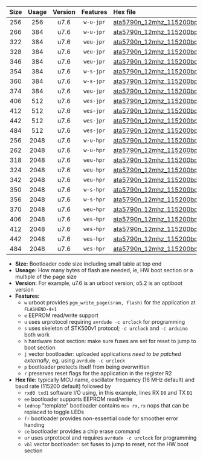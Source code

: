 |Size|Usage|Version|Features|Hex file|
|:-:|:-:|:-:|:-:|:--|
|256|256|u7.6|`w-u-jpr`|[ata5790n_12mhz_115200bps_rxb0_txb1_ur_vbl.hex](https://raw.githubusercontent.com/stefanrueger/urboot/main//ata5790n_12mhz_115200bps_rxb0_txb1_ur_vbl.hex)|
|266|384|u7.6|`w-u-jpr`|[ata5790n_12mhz_115200bps_rxb0_txb1_lednop_ur_vbl.hex](https://raw.githubusercontent.com/stefanrueger/urboot/main//ata5790n_12mhz_115200bps_rxb0_txb1_lednop_ur_vbl.hex)|
|322|384|u7.6|`weu-jpr`|[ata5790n_12mhz_115200bps_rxb0_txb1_ee_ur_vbl.hex](https://raw.githubusercontent.com/stefanrueger/urboot/main//ata5790n_12mhz_115200bps_rxb0_txb1_ee_ur_vbl.hex)|
|328|384|u7.6|`weu-jpr`|[ata5790n_12mhz_115200bps_rxb0_txb1_ee_lednop_ur_vbl.hex](https://raw.githubusercontent.com/stefanrueger/urboot/main//ata5790n_12mhz_115200bps_rxb0_txb1_ee_lednop_ur_vbl.hex)|
|346|384|u7.6|`weu-jpr`|[ata5790n_12mhz_115200bps_rxb0_txb1_ee_lednop_fr_ur_vbl.hex](https://raw.githubusercontent.com/stefanrueger/urboot/main//ata5790n_12mhz_115200bps_rxb0_txb1_ee_lednop_fr_ur_vbl.hex)|
|354|384|u7.6|`w-s-jpr`|[ata5790n_12mhz_115200bps_rxb0_txb1_vbl.hex](https://raw.githubusercontent.com/stefanrueger/urboot/main//ata5790n_12mhz_115200bps_rxb0_txb1_vbl.hex)|
|360|384|u7.6|`w-s-jpr`|[ata5790n_12mhz_115200bps_rxb0_txb1_lednop_vbl.hex](https://raw.githubusercontent.com/stefanrueger/urboot/main//ata5790n_12mhz_115200bps_rxb0_txb1_lednop_vbl.hex)|
|374|384|u7.6|`weu-jpr`|[ata5790n_12mhz_115200bps_rxb0_txb1_ee_lednop_fr_ce_ur_vbl.hex](https://raw.githubusercontent.com/stefanrueger/urboot/main//ata5790n_12mhz_115200bps_rxb0_txb1_ee_lednop_fr_ce_ur_vbl.hex)|
|406|512|u7.6|`wes-jpr`|[ata5790n_12mhz_115200bps_rxb0_txb1_ee_vbl.hex](https://raw.githubusercontent.com/stefanrueger/urboot/main//ata5790n_12mhz_115200bps_rxb0_txb1_ee_vbl.hex)|
|412|512|u7.6|`wes-jpr`|[ata5790n_12mhz_115200bps_rxb0_txb1_ee_lednop_vbl.hex](https://raw.githubusercontent.com/stefanrueger/urboot/main//ata5790n_12mhz_115200bps_rxb0_txb1_ee_lednop_vbl.hex)|
|442|512|u7.6|`wes-jpr`|[ata5790n_12mhz_115200bps_rxb0_txb1_ee_lednop_fr_vbl.hex](https://raw.githubusercontent.com/stefanrueger/urboot/main//ata5790n_12mhz_115200bps_rxb0_txb1_ee_lednop_fr_vbl.hex)|
|484|512|u7.6|`wes-jpr`|[ata5790n_12mhz_115200bps_rxb0_txb1_ee_lednop_fr_ce_vbl.hex](https://raw.githubusercontent.com/stefanrueger/urboot/main//ata5790n_12mhz_115200bps_rxb0_txb1_ee_lednop_fr_ce_vbl.hex)|
|256|2048|u7.6|`w-u-hpr`|[ata5790n_12mhz_115200bps_rxb0_txb1_ur.hex](https://raw.githubusercontent.com/stefanrueger/urboot/main//ata5790n_12mhz_115200bps_rxb0_txb1_ur.hex)|
|262|2048|u7.6|`w-u-hpr`|[ata5790n_12mhz_115200bps_rxb0_txb1_lednop_ur.hex](https://raw.githubusercontent.com/stefanrueger/urboot/main//ata5790n_12mhz_115200bps_rxb0_txb1_lednop_ur.hex)|
|318|2048|u7.6|`weu-hpr`|[ata5790n_12mhz_115200bps_rxb0_txb1_ee_ur.hex](https://raw.githubusercontent.com/stefanrueger/urboot/main//ata5790n_12mhz_115200bps_rxb0_txb1_ee_ur.hex)|
|324|2048|u7.6|`weu-hpr`|[ata5790n_12mhz_115200bps_rxb0_txb1_ee_lednop_ur.hex](https://raw.githubusercontent.com/stefanrueger/urboot/main//ata5790n_12mhz_115200bps_rxb0_txb1_ee_lednop_ur.hex)|
|342|2048|u7.6|`weu-hpr`|[ata5790n_12mhz_115200bps_rxb0_txb1_ee_lednop_fr_ur.hex](https://raw.githubusercontent.com/stefanrueger/urboot/main//ata5790n_12mhz_115200bps_rxb0_txb1_ee_lednop_fr_ur.hex)|
|350|2048|u7.6|`w-s-hpr`|[ata5790n_12mhz_115200bps_rxb0_txb1.hex](https://raw.githubusercontent.com/stefanrueger/urboot/main//ata5790n_12mhz_115200bps_rxb0_txb1.hex)|
|356|2048|u7.6|`w-s-hpr`|[ata5790n_12mhz_115200bps_rxb0_txb1_lednop.hex](https://raw.githubusercontent.com/stefanrueger/urboot/main//ata5790n_12mhz_115200bps_rxb0_txb1_lednop.hex)|
|370|2048|u7.6|`weu-hpr`|[ata5790n_12mhz_115200bps_rxb0_txb1_ee_lednop_fr_ce_ur.hex](https://raw.githubusercontent.com/stefanrueger/urboot/main//ata5790n_12mhz_115200bps_rxb0_txb1_ee_lednop_fr_ce_ur.hex)|
|406|2048|u7.6|`wes-hpr`|[ata5790n_12mhz_115200bps_rxb0_txb1_ee.hex](https://raw.githubusercontent.com/stefanrueger/urboot/main//ata5790n_12mhz_115200bps_rxb0_txb1_ee.hex)|
|412|2048|u7.6|`wes-hpr`|[ata5790n_12mhz_115200bps_rxb0_txb1_ee_lednop.hex](https://raw.githubusercontent.com/stefanrueger/urboot/main//ata5790n_12mhz_115200bps_rxb0_txb1_ee_lednop.hex)|
|442|2048|u7.6|`wes-hpr`|[ata5790n_12mhz_115200bps_rxb0_txb1_ee_lednop_fr.hex](https://raw.githubusercontent.com/stefanrueger/urboot/main//ata5790n_12mhz_115200bps_rxb0_txb1_ee_lednop_fr.hex)|
|484|2048|u7.6|`wes-hpr`|[ata5790n_12mhz_115200bps_rxb0_txb1_ee_lednop_fr_ce.hex](https://raw.githubusercontent.com/stefanrueger/urboot/main//ata5790n_12mhz_115200bps_rxb0_txb1_ee_lednop_fr_ce.hex)|

- **Size:** Bootloader code size including small table at top end
- **Useage:** How many bytes of flash are needed, ie, HW boot section or a multiple of the page size
- **Version:** For example, u7.6 is an urboot version, o5.2 is an optiboot version
- **Features:**
  + `w` urboot provides `pgm_write_page(sram, flash)` for the application at `FLASHEND-4+1`
  + `e` EEPROM read/write support
  + `u` uses urprotocol requiring `avrdude -c urclock` for programming
  + `s` uses skeleton of STK500v1 protocol; `-c urclock` and `-c arduino` both work
  + `h` hardware boot section: make sure fuses are set for reset to jump to boot section
  + `j` vector bootloader: uploaded applications *need to be patched externally*, eg, using `avrdude -c urclock`
  + `p` bootloader protects itself from being overwritten
  + `r` preserves reset flags for the application in the register R2
- **Hex file:** typically MCU name, oscillator frequency (16 MHz default) and baud rate (115200 default) followed by
  + `rxd0 txd1` software I/O using, in this example, lines RX `D0` and TX `D1`
  + `ee` bootloader supports EEPROM read/write
  + `lednop` "template" bootloader contains `mov rx,rx` nops that can be replaced to toggle LEDs
  + `fr` bootloader provides non-essential code for smoother error handing
  + `ce` bootloader provides a chip erase command
  + `ur` uses urprotocol and requires `avrdude -c urclock` for programming
  + `vbl` vector bootloader: set fuses to jump to reset, not the HW boot section
